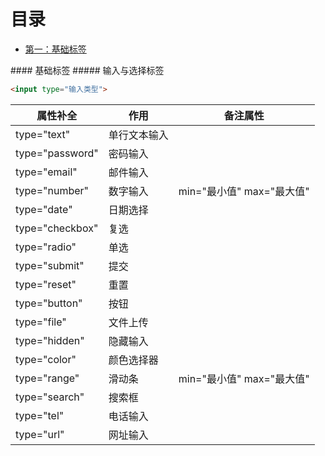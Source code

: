 # 目录
- [第一：基础标签](#基础标签)

<a name="基础标签">
#### 基础标签
##### 输入与选择标签
  
```html
<input type="输入类型">
```

|属性补全|作用|备注属性|
|-------|-----|------|
|type="text"|单行文本输入||
|type="password"|密码输入||
|type="email"|邮件输入||
|type="number"|数字输入|min="最小值" max="最大值"|
|type="date"|日期选择||
|type="checkbox"|复选||
|type="radio"|单选||
|type="submit"|提交||
|type="reset"|重置||
|type="button"|按钮||
|type="file"|文件上传||
|type="hidden"|隐藏输入||
|type="color"|颜色选择器||
|type="range"|滑动条|min="最小值" max="最大值"|
|type="search"|搜索框||
|type="tel"|电话输入||
|type="url"|网址输入||
